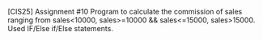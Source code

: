 [CIS25] Assignment #10
Program to calculate the commission of sales ranging from sales<10000, sales>=10000 && sales<=15000, sales>15000.
Used IF/Else if/Else statements.
